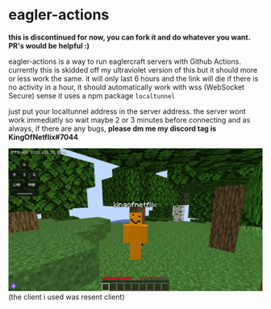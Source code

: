 # eagler-actions

**this is discontinued for now, you can fork it and do whatever you want. PR's would be helpful :)**

eagler-actions is a way to run eaglercraft servers with Github Actions. currently this is skidded off my ultraviolet version of this but it should more or less work the same. it will only last 6 hours and the link will die if there is no activity in a hour, it should automatically work with wss (WebSocket Secure) sense it uses a npm package ```localtunnel```

just put your localtunnel address in the server address. the server wont work immediatly so wait maybe 2 or 3 minutes before connecting and as always, if there are any bugs, **please dm me my discord tag is KingOfNetflix#7044**

![working](https://github.com/kingofnetflix/eagler-actions/blob/main/images/working.png?raw=true)
(the client i used was resent client)
